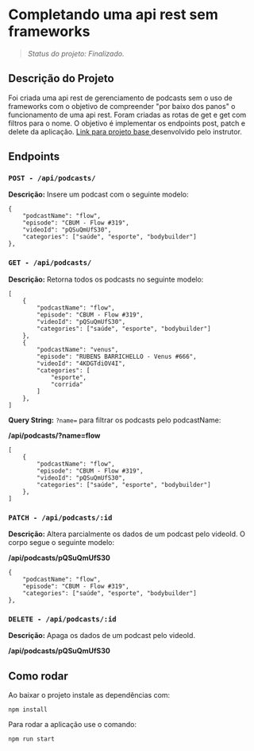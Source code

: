 # Completando uma api rest sem frameworks

>_Status do projeto: Finalizado._

## Descrição do Projeto

Foi criada uma api rest de gerenciamento de podcasts sem o uso de frameworks com o objetivo de compreender "por baixo dos panos" o funcionamento de uma api rest. Foram criadas as rotas de get e get com filtros para o nome. O objetivo é implementar os endpoints post, patch e delete da aplicação. <a href="https://github.com/felipeAguiarCode/node-ts-webapi-without-frameworks-podcast-menager">Link para projeto base </a> desenvolvido pelo instrutor.

## Endpoints

### ```POST - /api/podcasts/```

**Descrição:** Insere um podcast com o seguinte modelo:

```
{
    "podcastName": "flow",
    "episode": "CBUM - Flow #319",
    "videoId": "pQSuQmUfS30",
    "categories": ["saúde", "esporte", "bodybuilder"]
},
```

### ```GET - /api/podcasts/```

**Descrição:** Retorna todos os podcasts no seguinte modelo:

```
[
    {
        "podcastName": "flow",
        "episode": "CBUM - Flow #319",
        "videoId": "pQSuQmUfS30",
        "categories": ["saúde", "esporte", "bodybuilder"]
    },
    {
        "podcastName": "venus",
        "episode": "RUBENS BARRICHELLO - Venus #666",
        "videoId": "4KDGTdiOV4I",
        "categories": [
            "esporte",
            "corrida"
        ]
    },
]
```

**Query String:** ```?name=``` para filtrar os podcasts pelo podcastName:

**/api/podcasts/?name=flow**

```
[
    {
        "podcastName": "flow",
        "episode": "CBUM - Flow #319",
        "videoId": "pQSuQmUfS30",
        "categories": ["saúde", "esporte", "bodybuilder"]
    },
]
```

### ```PATCH - /api/podcasts/:id```

**Descrição:** Altera parcialmente os dados de um podcast pelo videoId. O corpo segue o seguinte modelo:

**/api/podcasts/pQSuQmUfS30**

```
{
    "podcastName": "flow",
    "episode": "CBUM - Flow #319",
    "categories": ["saúde", "esporte", "bodybuilder"]
},
```

### ```DELETE - /api/podcasts/:id```

**Descrição:** Apaga os dados de um podcast pelo videoId.

**/api/podcasts/pQSuQmUfS30**

## Como rodar

Ao baixar o projeto instale as dependências com:

```
npm install
```

Para rodar a aplicação use o comando:

```
npm run start
```
